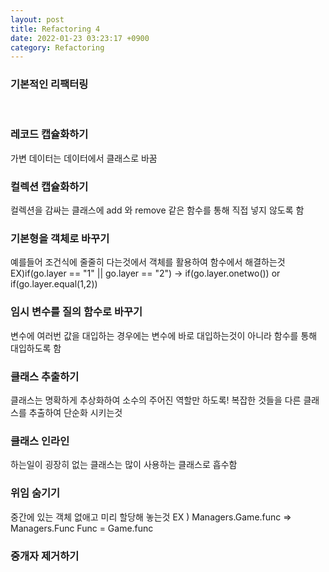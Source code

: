 ```yaml
---
layout: post
title: Refactoring 4
date: 2022-01-23 03:23:17 +0900
category: Refactoring
---
```

### 기본적인 리팩터링

<br>

### 레코드 캡슐화하기

가변 데이터는 데이터에서 클래스로 바꿈

### 컬렉션 캡슐화하기

컬렉션을 감싸는 클래스에 add 와 remove 같은 함수를 통해 직접 넣지 않도록 함

### 기본형을 객체로 바꾸기

예를들어 조건식에 줄줄히 다는것에서 객체를 활용하여 함수에서 해결하는것
EX)if(go.layer == "1" || go.layer == "2")
->  if(go.layer.onetwo())  or  if(go.layer.equal(1,2))

### 임시 변수를 질의 함수로 바꾸기

변수에 여러번 값을 대입하는 경우에는 변수에 바로 대입하는것이 아니라
함수를 통해 대입하도록 함

### 클래스 추출하기

클래스는 명확하게 추상화하여 소수의 주어진 역할만 하도록!
복잡한 것들을 다른 클래스를 추출하여 단순화 시키는것

### 클래스 인라인

하는일이 굉장히 없는 클래스는 많이 사용하는 클래스로 흡수함

### 위임 숨기기

중간에 있는 객체 없애고 미리 할당해 놓는것
EX ) Managers.Game.func  => Managers.Func
Func = Game.func

### 중개자 제거하기


